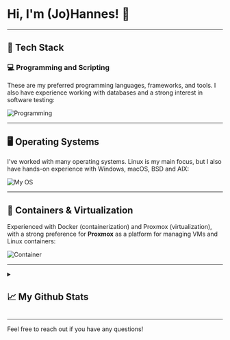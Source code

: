 # Hi, I'm (Jo)Hannes! 👋

---

## 🔧 Tech Stack

### 💻 Programming and Scripting

These are my preferred programming languages, frameworks, and tools. I also have experience working with databases and a strong interest in software testing:

![Programming](https://go-skill-icons.vercel.app/api/icons?i=bash,powershell,python,c,cpp,cs,java,mysql,git,github)

---


## 🖥️ Operating Systems

I've worked with many operating systems. Linux is my main focus, but I also have hands-on experience with Windows, macOS, BSD and AIX:

![My OS](https://go-skill-icons.vercel.app/api/icons?i=linux,arch,debian,ubuntu,redhat,android,raspberrypi,windows,apple,bsd)


---

## 🐳 Containers & Virtualization

Experienced with Docker (containerization) and Proxmox (virtualization), with a strong preference for **Proxmox** as a platform for managing VMs and Linux containers:

![Container](https://go-skill-icons.vercel.app/api/icons?i=proxmox,lxc,docker)

---

<details>
 <summary>

  ## 📈 My Github Stats</summary>
  ![](https://github-readme-stats.vercel.app/api?username=Johann3s-H&show_icons=true&locale=en&theme=tokyonight)
  ![](http://github-profile-summary-cards.vercel.app/api/cards/profile-details?username=Johann3s-H&theme=tokyonight)
  ![](http://github-profile-summary-cards.vercel.app/api/cards/most-commit-language?username=Johann3s-H&theme=tokyonight)

</details>

---

Feel free to reach out if you have any questions!

